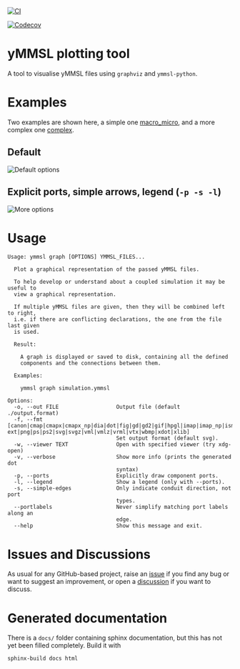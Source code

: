 [![CI](https://github.com/DaanVanVugt/ymmsl-dot/workflows/ci/badge.svg?branch=main)](https://github.com/DaanVanVugt/ymmsl-dot/actions?workflow=ci)

[![Codecov](https://codecov.io/gh/DaanVanVugt/ymmsl-dot/branch/main/graph/badge.svg)](https://codecov.io/gh/DaanVanVugt/ymmsl-dot)

<!--[![Read the Docs](https://img.shields.io/readthedocs/ymmsl-dot/latest?label=Read%20the%20Docs)](https://ymmsl-dot.readthedocs.io/en/latest/index.html) -->

# yMMSL plotting tool

A tool to visualise yMMSL files using `graphviz` and `ymmsl-python`.

# Examples
Two examples are shown here, a simple one [macro_micro](./docs/examples/macro_micro.ymmsl), and a more complex one [complex](./docs/examples/complex.ymmsl).

## Default
![Default options](./docs/static/complex.svg)

## Explicit ports, simple arrows, legend (`-p -s -l`)
![More options](./docs/static/complex_spl.svg)


# Usage

    Usage: ymmsl graph [OPTIONS] YMMSL_FILES...

      Plot a graphical representation of the passed yMMSL files.

      To help develop or understand about a coupled simulation it may be useful to
      view a graphical representation.

      If multiple yMMSL files are given, then they will be combined left to right,
      i.e. if there are conflicting declarations, the one from the file last given
      is used.

      Result:

        A graph is displayed or saved to disk, containing all the defined
        components and the connections between them.

      Examples:

        ymmsl graph simulation.ymmsl

    Options:
      -o, --out FILE                  Output file (default ./output.format)
      -f, --fmt [canon|cmap|cmapx|cmapx_np|dia|dot|fig|gd|gd2|gif|hpgl|imap|imap_np|ismap|jpe|jpeg|jpg|mif|mp|pcl|pdf|pic|plain|plain-ext|png|ps|ps2|svg|svgz|vml|vmlz|vrml|vtx|wbmp|xdot|xlib]
                                      Set output format (default svg).
      -w, --viewer TEXT               Open with specified viewer (try xdg-open)
      -v, --verbose                   Show more info (prints the generated dot
                                      syntax)
      -p, --ports                     Explicitly draw component ports.
      -l, --legend                    Show a legend (only with --ports).
      -s, --simple-edges              Only indicate conduit direction, not port
                                      types.
      --portlabels                    Never simplify matching port labels along an
                                      edge.
      --help                          Show this message and exit.

# Issues and Discussions

As usual for any GitHub-based project, raise an
[issue](https://github.com/DaanVanVugt/ymmsl-dot/issues) if you find any
bug or want to suggest an improvement, or open a
[discussion](https://github.com/DaanVanVugt/ymmsl-dot/discussions) if
you want to discuss.

# Generated documentation

There is a `docs/` folder containing sphinx documentation, but this has not yet been filled completely.
Build it with
```bash
sphinx-build docs html
```